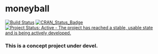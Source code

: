 <!-- README.md is generated from README.Rmd. Please edit that file -->
moneyball
=========

[![Build Status](https://travis-ci.org/keberwein/usmapR.png?branch=master)](https://travis-ci.org/keberwein/moneyball) [![CRAN\_Status\_Badge](http://www.r-pkg.org/badges/version/moneyball)](http://www.r-pkg.org/badges/version/moneyball) [![Project Status: Active - The project has reached a stable, usable state and is being actively developed.](http://www.repostatus.org/badges/latest/concept.svg)](http://www.repostatus.org/#concept)

### This is a concept project under devel.
